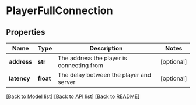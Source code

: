 # PlayerFullConnection

## Properties
Name | Type | Description | Notes
------------ | ------------- | ------------- | -------------
**address** | **str** | The address the player is connecting from | [optional] 
**latency** | **float** | The delay between the player and server | [optional] 

[[Back to Model list]](../README.md#documentation-for-models) [[Back to API list]](../README.md#documentation-for-api-endpoints) [[Back to README]](../README.md)


